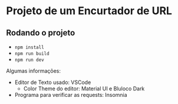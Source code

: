 # Projeto de um Encurtador de URL

## Rodando o projeto

- `npm install`
- `npm run build`
- `npm run dev`

Algumas informações:

- Editor de Texto usado: VSCode
  - Color Theme do editor: Material UI e Bluloco Dark
- Programa para verificar as requests: Insomnia

